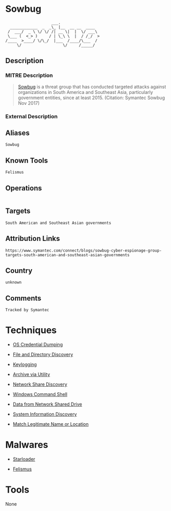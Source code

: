 
# Sowbug

```
                    ___.                 
  ____________  _  _\_ |__  __ __  ____  
 /  ___/  _ \ \/ \/ /| __ \|  |  \/ ___\ 
 \___ (  <_> )     / | \_\ \  |  / /_/  >
/____  >____/ \/\_/  |___  /____/\___  / 
     \/                  \/     /_____/  

```

## Description

### MITRE Description

> [Sowbug](https://attack.mitre.org/groups/G0054) is a threat group that has conducted targeted attacks against organizations in South America and Southeast Asia, particularly government entities, since at least 2015. (Citation: Symantec Sowbug Nov 2017)

### External Description

> 

## Aliases

```
Sowbug
```

## Known Tools

```
Felismus
```

## Operations

```

```

## Targets

```
South American and Southeast Asian governments
```

## Attribution Links

```
https://www.symantec.com/connect/blogs/sowbug-cyber-espionage-group-targets-south-american-and-southeast-asian-governments
```

## Country

```
unknown
```

## Comments

```
Tracked by Symantec
```

# Techniques


* [OS Credential Dumping](../techniques/OS-Credential-Dumping.md)

* [File and Directory Discovery](../techniques/File-and-Directory-Discovery.md)
    
* [Keylogging](../techniques/Keylogging.md)
    
* [Archive via Utility](../techniques/Archive-via-Utility.md)
    
* [Network Share Discovery](../techniques/Network-Share-Discovery.md)
    
* [Windows Command Shell](../techniques/Windows-Command-Shell.md)
    
* [Data from Network Shared Drive](../techniques/Data-from-Network-Shared-Drive.md)
    
* [System Information Discovery](../techniques/System-Information-Discovery.md)
    
* [Match Legitimate Name or Location](../techniques/Match-Legitimate-Name-or-Location.md)
    

# Malwares


* [Starloader](../malwares/Starloader.md)

* [Felismus](../malwares/Felismus.md)
    

# Tools

None
